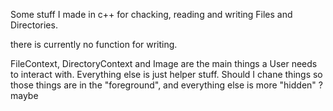 Some stuff I made in c++ for chacking, reading and writing Files and Directories.

there is currently no function for writing.

FileContext, DirectoryContext and Image are the main things a User needs to interact with. Everything else is just helper stuff.
Should I chane things so those things are in the "foreground", and everything else is more "hidden" ?
maybe
